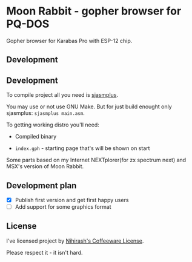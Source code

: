 # Moon Rabbit - gopher browser for PQ-DOS

Gopher browser for Karabas Pro with ESP-12 chip.

## Development

## Development

To compile project all you need is [sjasmplus](https://github.com/z00m128/sjasmplus).

You may use or not use GNU Make. But for just build enought only sjasmplus: `sjasmplus main.asm`.

To getting working distro you'll need:

 * Compiled binary

 * `index.gph` - starting page that's will be shown on start

Some parts based on my Internet NEXTplorer(for zx spectrum next) and MSX's version of Moon Rabbit. 

## Development plan

 - [X] Publish first version and get first happy users
 - [ ] Add support for some graphics format

## License

I've licensed project by [Nihirash's Coffeeware License](LICENSE).

Please respect it - it isn't hard.

